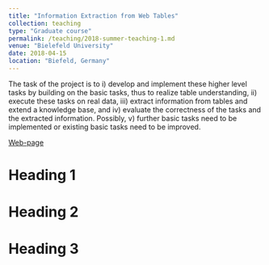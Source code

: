 ```yaml
---
title: "Information Extraction from Web Tables"
collection: teaching
type: "Graduate course"
permalink: /teaching/2018-summer-teaching-1.md
venue: "Bielefeld University"
date: 2018-04-15
location: "Biefeld, Germany"
---
```


The task of the project is to i) develop and implement these higher level tasks by building on the basic tasks, thus to realize table understanding, ii) execute these tasks on real data, iii) extract information from tables and extend a knowledge base, and iv) evaluate the correctness of the tasks and the extracted information. Possibly, v) further basic tasks need to be implemented or existing basic tasks need to be improved.

[Web-page](https://ekvv.uni-bielefeld.de/kvv_publ/publ/vd?id=123314055)

Heading 1
======

Heading 2
======

Heading 3
======
